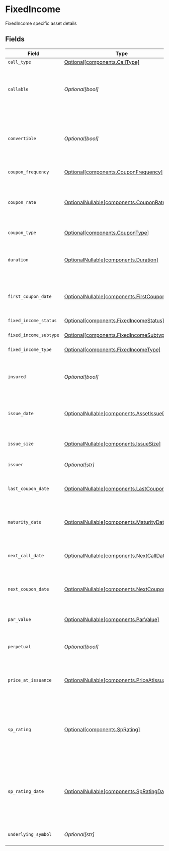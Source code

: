# FixedIncome

FixedIncome specific asset details


## Fields

| Field                                                                                                                                  | Type                                                                                                                                   | Required                                                                                                                               | Description                                                                                                                            | Example                                                                                                                                |
| -------------------------------------------------------------------------------------------------------------------------------------- | -------------------------------------------------------------------------------------------------------------------------------------- | -------------------------------------------------------------------------------------------------------------------------------------- | -------------------------------------------------------------------------------------------------------------------------------------- | -------------------------------------------------------------------------------------------------------------------------------------- |
| `call_type`                                                                                                                            | [Optional[components.CallType]](../../models/components/calltype.md)                                                                   | :heavy_minus_sign:                                                                                                                     | The type of call                                                                                                                       | ORDINARY                                                                                                                               |
| `callable`                                                                                                                             | *Optional[bool]*                                                                                                                       | :heavy_minus_sign:                                                                                                                     | Boolean that indicates whether an issuer may redeem the security before its maturity date                                              | true                                                                                                                                   |
| `convertible`                                                                                                                          | *Optional[bool]*                                                                                                                       | :heavy_minus_sign:                                                                                                                     | Boolean that indicates whether an investor may convert to a number of shares of issuer common stock                                    | true                                                                                                                                   |
| `coupon_frequency`                                                                                                                     | [Optional[components.CouponFrequency]](../../models/components/couponfrequency.md)                                                     | :heavy_minus_sign:                                                                                                                     | Frequency of payments                                                                                                                  | ANNUAL                                                                                                                                 |
| `coupon_rate`                                                                                                                          | [OptionalNullable[components.CouponRate]](../../models/components/couponrate.md)                                                       | :heavy_minus_sign:                                                                                                                     | A measure of income an investor can expect to receive expressed as a percent                                                           | {<br/>"value": "0.04"<br/>}                                                                                                            |
| `coupon_type`                                                                                                                          | [Optional[components.CouponType]](../../models/components/coupontype.md)                                                               | :heavy_minus_sign:                                                                                                                     | Type of coupon rate                                                                                                                    | FIXED                                                                                                                                  |
| `duration`                                                                                                                             | [OptionalNullable[components.Duration]](../../models/components/duration.md)                                                           | :heavy_minus_sign:                                                                                                                     | Weighted average time until a bond’s cash flows are received in years                                                                  | {<br/>"value": "30.00"<br/>}                                                                                                           |
| `first_coupon_date`                                                                                                                    | [OptionalNullable[components.FirstCouponDate]](../../models/components/firstcoupondate.md)                                             | :heavy_minus_sign:                                                                                                                     | date of first coupon                                                                                                                   | {<br/>"day": 30,<br/>"month": 9,<br/>"year": 2023<br/>}                                                                                |
| `fixed_income_status`                                                                                                                  | [Optional[components.FixedIncomeStatus]](../../models/components/fixedincomestatus.md)                                                 | :heavy_minus_sign:                                                                                                                     | The status of the fixed income                                                                                                         | OUTSTANDING                                                                                                                            |
| `fixed_income_subtype`                                                                                                                 | [Optional[components.FixedIncomeSubtype]](../../models/components/fixedincomesubtype.md)                                               | :heavy_minus_sign:                                                                                                                     | The type of treasury                                                                                                                   | BOND                                                                                                                                   |
| `fixed_income_type`                                                                                                                    | [Optional[components.FixedIncomeType]](../../models/components/fixedincometype.md)                                                     | :heavy_minus_sign:                                                                                                                     | Type of fixed income security                                                                                                          | TREASURY                                                                                                                               |
| `insured`                                                                                                                              | *Optional[bool]*                                                                                                                       | :heavy_minus_sign:                                                                                                                     | Boolean that indicates whether a security is backed by an insurance policy                                                             | true                                                                                                                                   |
| `issue_date`                                                                                                                           | [OptionalNullable[components.AssetIssueDate]](../../models/components/assetissuedate.md)                                               | :heavy_minus_sign:                                                                                                                     | The date of issuance                                                                                                                   | {<br/>"day": 30,<br/>"month": 9,<br/>"year": 2023<br/>}                                                                                |
| `issue_size`                                                                                                                           | [OptionalNullable[components.IssueSize]](../../models/components/issuesize.md)                                                         | :heavy_minus_sign:                                                                                                                     | Total size of the bond issue in the issuing currency                                                                                   | {<br/>"value": "123.00"<br/>}                                                                                                          |
| `issuer`                                                                                                                               | *Optional[str]*                                                                                                                        | :heavy_minus_sign:                                                                                                                     | Name of the bond issuer                                                                                                                | Apple Inc.                                                                                                                             |
| `last_coupon_date`                                                                                                                     | [OptionalNullable[components.LastCouponDate]](../../models/components/lastcoupondate.md)                                               | :heavy_minus_sign:                                                                                                                     | date of last coupon                                                                                                                    | {<br/>"day": 30,<br/>"month": 9,<br/>"year": 2023<br/>}                                                                                |
| `maturity_date`                                                                                                                        | [OptionalNullable[components.MaturityDate]](../../models/components/maturitydate.md)                                                   | :heavy_minus_sign:                                                                                                                     | The date the fixed income security matures                                                                                             | {<br/>"day": 30,<br/>"month": 9,<br/>"year": 2023<br/>}                                                                                |
| `next_call_date`                                                                                                                       | [OptionalNullable[components.NextCallDate]](../../models/components/nextcalldate.md)                                                   | :heavy_minus_sign:                                                                                                                     | The date of the next call                                                                                                              | {<br/>"day": 30,<br/>"month": 9,<br/>"year": 2023<br/>}                                                                                |
| `next_coupon_date`                                                                                                                     | [OptionalNullable[components.NextCouponDate]](../../models/components/nextcoupondate.md)                                               | :heavy_minus_sign:                                                                                                                     | Date of next coupon payment                                                                                                            | {<br/>"day": 30,<br/>"month": 9,<br/>"year": 2023<br/>}                                                                                |
| `par_value`                                                                                                                            | [OptionalNullable[components.ParValue]](../../models/components/parvalue.md)                                                           | :heavy_minus_sign:                                                                                                                     | The amount the issuer agrees to pay the investor upon maturity                                                                         | {<br/>"value": "123.00"<br/>}                                                                                                          |
| `perpetual`                                                                                                                            | *Optional[bool]*                                                                                                                       | :heavy_minus_sign:                                                                                                                     | Indicates whether the bond is perpetual                                                                                                | true                                                                                                                                   |
| `price_at_issuance`                                                                                                                    | [OptionalNullable[components.PriceAtIssuance]](../../models/components/priceatissuance.md)                                             | :heavy_minus_sign:                                                                                                                     | The price at which fixed income security was issued as a percentage of par value in %                                                  | {<br/>"value": "80.00"<br/>}                                                                                                           |
| `sp_rating`                                                                                                                            | [Optional[components.SpRating]](../../models/components/sprating.md)                                                                   | :heavy_minus_sign:                                                                                                                     | Standard & Poor's (S&P) rating of the creditworthiness of borrowers. Correspondents must be configured to view this field.             | AAA                                                                                                                                    |
| `sp_rating_date`                                                                                                                       | [OptionalNullable[components.SpRatingDate]](../../models/components/spratingdate.md)                                                   | :heavy_minus_sign:                                                                                                                     | The date of Standard & Poor's (S&P) rating of the creditworthiness of borrowers. Correspondents must be configured to view this field. | {<br/>"day": 30,<br/>"month": 9,<br/>"year": 2023<br/>}                                                                                |
| `underlying_symbol`                                                                                                                    | *Optional[str]*                                                                                                                        | :heavy_minus_sign:                                                                                                                     | The symbol for the issuer’s equity                                                                                                     | AAPL                                                                                                                                   |
